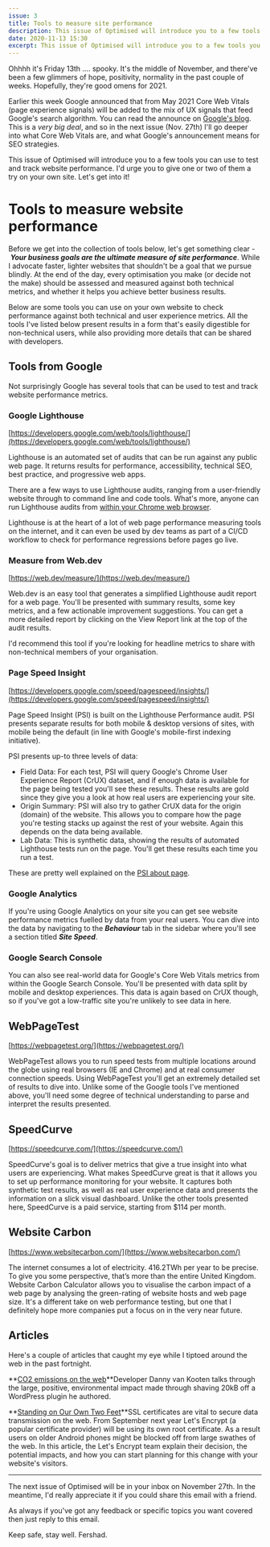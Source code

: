 ```yaml
---
issue: 3
title: Tools to measure site performance
description: This issue of Optimised will introduce you to a few tools you can use to test and track website performance.
date: 2020-11-13 15:30
excerpt: This issue of Optimised will introduce you to a few tools you can use to test and track website performance. I'd urge you to give one or two of them a try on your own site. Let's get into it!
---
```

Ohhhh it's Friday 13th .... spooky. It's the middle of November, and there've been a few glimmers of hope, positivity, normality in the past couple of weeks. Hopefully, they're good omens for 2021.

Earlier this week Google announced that from May 2021 Core Web Vitals (page experience signals) will be added to the mix of UX signals that feed Google's search algorithm. You can read the announce on [Google's blog](https://webmasters.googleblog.com/2020/11/timing-for-page-experience.html). This is a *very big deal*, and so in the next issue (Nov. 27th) I'll go deeper into what Core Web Vitals are, and what Google's announcement means for SEO strategies.

This issue of Optimised will introduce you to a few tools you can use to test and track website performance. I'd urge you to give one or two of them a try on your own site. Let's get into it!

# **Tools to measure website performance**

Before we get into the collection of tools below, let's get something clear - ***Your business goals are the ultimate measure of site performance***. While I advocate faster, lighter websites that shouldn't be a goal that we pursue blindly. At the end of the day, every optimisation you make (or decide not the make) should be assessed and measured against both technical metrics, and whether it helps you achieve better business results.

Below are some tools you can use on your own website to check performance against both technical and user experience metrics. All the tools I've listed below present results in a form that's easily digestible for non-technical users, while also providing more details that can be shared with developers.

## **Tools from Google**

Not surprisingly Google has several tools that can be used to test and track website performance metrics.

### **Google Lighthouse**

[https://developers.google.com/web/tools/lighthouse/](https://developers.google.com/web/tools/lighthouse/)

Lighthouse is an automated set of audits that can be run against any public web page. It returns results for performance, accessibility, technical SEO, best practice, and progressive web apps.

There are a few ways to use Lighthouse audits, ranging from a user-friendly website through to command line and code tools. What's more, anyone can run Lighthouse audits from [within your Chrome web browser](https://developers.google.com/web/tools/lighthouse/#devtools).

Lighthouse is at the heart of a lot of web page performance measuring tools on the internet, and it can even be used by dev teams as part of a CI/CD workflow to check for performance regressions before pages go live.

### **Measure from Web.dev**

[https://web.dev/measure/](https://web.dev/measure/)

Web.dev is an easy tool that generates a simplified Lighthouse audit report for a web page. You'll be presented with summary results, some key metrics, and a few actionable improvement suggestions. You can get a more detailed report by clicking on the View Report link at the top of the audit results.

I'd recommend this tool if you're looking for headline metrics to share with non-technical members of your organisation.

### **Page Speed Insight**

[https://developers.google.com/speed/pagespeed/insights/](https://developers.google.com/speed/pagespeed/insights/)

Page Speed Insight (PSI) is built on the Lighthouse Performance audit. PSI presents separate results for both mobile & desktop versions of sites, with mobile being the default (in line with Google's mobile-first indexing initiative).

PSI presents up-to three levels of data:

- Field Data: For each test, PSI will query Google's Chrome User Experience Report (CrUX) dataset, and if enough data is available for the page being tested you'll see these results. These results are gold since they give you a look at how real users are experiencing your site.
- Origin Summary: PSI will also try to gather CrUX data for the origin (domain) of the website. This allows you to compare how the page you're testing stacks up against the rest of your website. Again this depends on the data being available.
- Lab Data: This is synthetic data, showing the results of automated Lighthouse tests run on the page. You'll get these results each time you run a test.

These are pretty well explained on the [PSI about page](https://developers.google.com/speed/docs/insights/v5/about).

### **Google Analytics**

If you're using Google Analytics on your site you can get see website performance metrics fuelled by data from your real users. You can dive into the data by navigating to the ***Behaviour*** tab in the sidebar where you'll see a section titled ***Site Speed***.

### **Google Search Console**

You can also see real-world data for Google's Core Web Vitals metrics from within the Google Search Console. You'll be presented with data split by mobile and desktop experiences. This data is again based on CrUX though, so if you've got a low-traffic site you're unlikely to see data in here.

## **WebPageTest**

[https://webpagetest.org/](https://webpagetest.org/)

WebPageTest allows you to run speed tests from multiple locations around the globe using real browsers (IE and Chrome) and at real consumer connection speeds. Using WebPageTest you'll get an extremely detailed set of results to dive into. Unlike some of the Google tools I've mentioned above, you'll need some degree of technical understanding to parse and interpret the results presented.

## **SpeedCurve**

[https://speedcurve.com/](https://speedcurve.com/)

SpeedCurve's goal is to deliver metrics that give a true insight into what users are experiencing. What makes SpeedCurve great is that it allows you to set up performance monitoring for your website. It captures both synthetic test results, as well as real user experience data and presents the information on a slick visual dashboard. Unlike the other tools presented here, SpeedCurve is a paid service, starting from $114 per month.

## **Website Carbon**

[https://www.websitecarbon.com/](https://www.websitecarbon.com/)

The internet consumes a lot of electricity. 416.2TWh per year to be precise. To give you some perspective, that’s more than the entire United Kingdom. Website Carbon Calculator allows you to visualise the carbon impact of a web page by analysing the green-rating of website hosts and web page size. It's a different take on web performance testing, but one that I definitely hope more companies put a focus on in the very near future.

## **Articles**

Here's a couple of articles that caught my eye while I tiptoed around the web in the past fortnight.

**[CO2 emissions on the web](https://dannyvankooten.com/website-carbon-emissions/)**Developer Danny van Kooten talks through the large, positive, environmental impact made through shaving 20kB off a WordPress plugin he authored.

**[Standing on Our Own Two Feet](https://letsencrypt.org/2020/11/06/own-two-feet.html)**SSL certificates are vital to secure data transmission on the web. From September next year Let's Encrypt (a popular certificate provider) will be using its own root certificate. As a result users on older Android phones might be blocked off from large swathes of the web. In this article, the Let's Encrypt team explain their decision, the potential impacts, and how you can start planning for this change with your website's visitors.

---

The next issue of Optimised will be in your inbox on November 27th. In the meantime, I'd really appreciate it if you could share this email with a friend.

As always if you've got any feedback or specific topics you want covered then just reply to this email.

Keep safe, stay well.
Fershad.